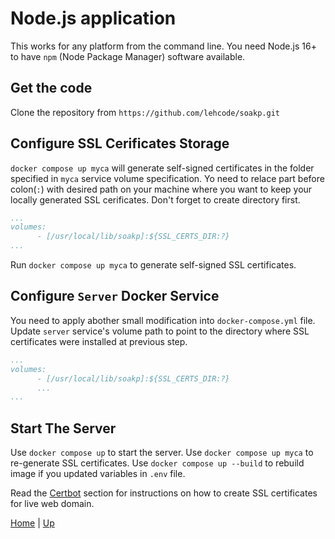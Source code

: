 # Node.js application

This works for any platform from the command line. You need Node.js 16+ to have `npm` (Node Package Manager) software available.

## Get the code

Clone the repository from `https://github.com/lehcode/soakp.git`

## Configure SSL Cerificates Storage

`docker compose up myca` will generate self-signed certificates in the folder specified in `myca` service volume specification. Yo need to relace part before colon(`:`) with desired path on your machine where you want to keep your locally generated SSL cerificates. Don't forget to create directory first.

```yaml
...
volumes:
      - [/usr/local/lib/soakp]:${SSL_CERTS_DIR:?}
...
```

Run `docker compose up myca` to generate self-signed SSL certificates.

## Configure `Server` Docker Service

You need to apply abother small modification into `docker-compose.yml` file. Update `server` service's volume path to point to the directory where SSL certificates were installed at previous step.

```yaml
...
volumes:
      - [/usr/local/lib/soakp]:${SSL_CERTS_DIR:?}
      ...
...
```

## Start The Server

Use `docker compose up` to start the server.
Use `docker compose up myca` to re-generate SSL certificates.
Use `docker compose up --build` to rebuild image if you updated variables in `.env` file.

Read the [Certbot](../services/Certbot.md) section for instructions on how to create SSL certificates for live web domain.

[Home](../../README.md) | [Up](../index.md)

